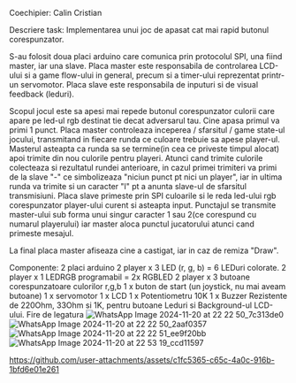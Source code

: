 Coechipier: Calin Cristian

Descriere task: Implementarea unui joc de apasat cat mai rapid butonul corespunzator.

S-au folosit doua placi arduino care comunica prin protocolul SPI, una fiind master, iar una slave. Placa master este responsabila de controlarea LCD-ului si a game flow-ului in general, precum si a timer-ului reprezentat printr-un servomotor. Placa slave este responsabila de inputuri si de visual feedback (leduri).

Scopul jocul este sa apesi mai repede butonul corespunzator culorii care apare pe led-ul rgb destinat tie decat adversarul tau. Cine apasa primul va primi 1 punct.
Placa master controleaza inceperea / sfarsitul / game state-ul jocului, transmitand in fiecare runda ce culoare trebuie sa apese player-ul. Masterul asteapta ca runda sa se termine(in cea ce priveste timpul alocat) apoi trimite din nou culorile pentru playeri.
Atunci cand trimite culorile colecteaza si rezultatul rundei anterioare, in cazul primei trimiteri va primi de la slave "-" ce simbolizeaza "niciun punct pt nici un player", iar in ultima runda va trimite si un caracter "l" pt a anunta slave-ul de sfarsitul transmisiuni.
Placa slave primeste prin SPI culoarile si le reda led-ului rgb corespunzator player-ului curent si asteapta input. Punctajul se transmite master-ului sub forma unui singur caracter 1 sau 2(ce corespund cu numarul playerului) iar master aloca punctul jucatorului atunci cand primeste mesajul.

La final placa master afiseaza  cine a castigat, iar in caz de remiza "Draw".

Componente:
2 placi arduino
2 player x 3 LED (r, g, b) = 6 LEDuri colorate. 2 player x 1 LEDRGB programabil = 2x RGBLED
2 player x 3 butoane corespunzatoare culorilor r,g,b
1 x buton de start (un joystick, nu mai aveam butoane)
1 x servomotor
1 x LCD
1 x Potentiometru 10K
1 x Buzzer
Rezistente de 220Ohm, 33Ohm si 1K, pentru butoane Leduri si Background-ul LCD-ului.
Fire de legatura
![WhatsApp Image 2024-11-20 at 22 22 50_7c313de0](https://github.com/user-attachments/assets/a8fd45b7-e23c-4c48-a4ff-1487973797ae)
![WhatsApp Image 2024-11-20 at 22 22 50_2aaf0357](https://github.com/user-attachments/assets/0422780c-7d53-40f5-a332-1a573759f91e)
![WhatsApp Image 2024-11-20 at 22 22 51_ee9f20bb](https://github.com/user-attachments/assets/fba395b4-c1b0-4af6-add3-e1290edc84aa)
![WhatsApp Image 2024-11-20 at 22 53 19_ccd11597](https://github.com/user-attachments/assets/614bdf12-92a5-48ea-8710-5d1b10c68e7f)


https://github.com/user-attachments/assets/c1fc5365-c65c-4a0c-916b-1bfd6e01e261



